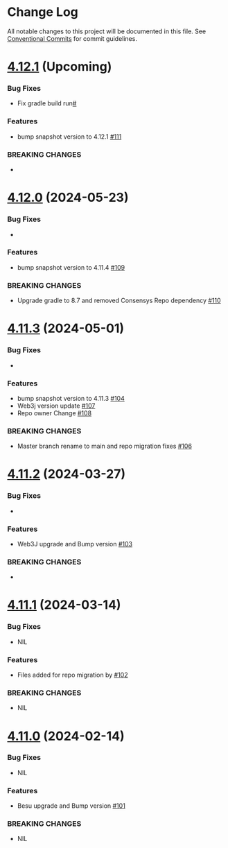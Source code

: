 # Change Log

All notable changes to this project will be documented in this file.
See [Conventional Commits](https://conventionalcommits.org) for commit guidelines.

# [4.12.1]() (Upcoming)

### Bug Fixes

* Fix gradle build run[#]()

### Features

* bump snapshot version to 4.12.1 [#111](https://github.com/hyperledger/web3j-evm/pull/111)

### BREAKING CHANGES

*

# [4.12.0](https://github.com/hyperledger/web3j-evm/releases/tag/v4.12.0) (2024-05-23)

### Bug Fixes

*

### Features

* bump snapshot version to 4.11.4 [#109](https://github.com/hyperledger/web3j-evm/pull/109)

### BREAKING CHANGES

* Upgrade gradle to 8.7 and removed Consensys Repo dependency [#110](https://github.com/hyperledger/web3j-evm/pull/110)

# [4.11.3](https://github.com/hyperledger/web3j-evm/releases/tag/v4.11.3) (2024-05-01)

### Bug Fixes

*

### Features

* bump snapshot version to 4.11.3 [#104](https://github.com/hyperledger/web3j-evm/pull/104)
* Web3j version update [#107](https://github.com/hyperledger/web3j-evm/pull/107)
* Repo owner Change [#108](https://github.com/hyperledger/web3j-evm/pull/108)

### BREAKING CHANGES

* Master branch rename to main and repo migration fixes [#106](https://github.com/hyperledger/web3j-evm/pull/106)

# [4.11.2](https://github.com/web3j/web3j-evm/releases/tag/v4.11.2) (2024-03-27)

### Bug Fixes

* 

### Features

* Web3J upgrade and Bump version [#103](https://github.com/web3j/web3j-evm/pull/103)

### BREAKING CHANGES

* 


# [4.11.1](https://github.com/web3j/web3j-evm/releases/tag/v4.11.1) (2024-03-14)

### Bug Fixes

* NIL

### Features

* Files added for repo migration by [#102](https://github.com/web3j/web3j-evm/pull/102)

### BREAKING CHANGES

* NIL


# [4.11.0](https://github.com/web3j/web3j-evm/releases/tag/v4.11.0) (2024-02-14)

### Bug Fixes

* NIL

### Features

* Besu upgrade and Bump version [#101](https://github.com/web3j/web3j-evm/pull/101)

### BREAKING CHANGES

* NIL
